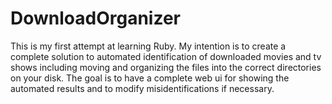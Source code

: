 DownloadOrganizer
=================

This is my first attempt at learning Ruby. My intention is to create a complete solution to automated identification of downloaded movies and tv shows including moving and organizing the files into the correct directories on your disk. The goal is to have a complete web ui for showing the automated results and to modify misidentifications if necessary.